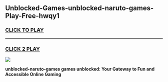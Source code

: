 
## Unblocked-Games-unblocked-naruto-games-Play-Free-hwqy1
<h3>
<a href="https://premium76.site?title=unblocked-naruto-games&ref=10A">CLICK TO PLAY</a></h3>
<hr>

<h3>
<a href="https://premium76.site?title=unblocked-naruto-games&ref=10A">CLICK 2 PLAY</a>
  
</h3>

<a href="https://premium76.site?title=unblocked-naruto-games&ref=10A"><img src="https://clearcache.store/games.png"></a>


**unblocked-naruto-games games unblocked: Your Gateway to Fun and Accessible Online Gaming**
